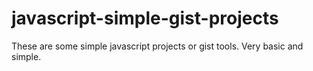 # javascript-simple-gist-projects
These are some simple javascript projects or gist tools. Very basic and simple. 
